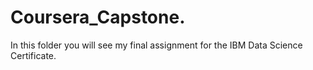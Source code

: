 # Coursera_Capstone.
In this folder you will see my final assignment for the IBM Data Science Certificate.
